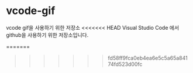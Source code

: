 # vcode-gif
vcode gif을 사용하기 위한 저장소
<<<<<<< HEAD
Visual Studio Code 에서 github을 사용하기 위한 저장소입니다.

=======
>>>>>>> fd58ff9fca0eb4ea6e5c5a65a84174fd523d00fc

